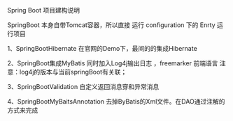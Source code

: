 Spring Boot 项目建构说明

SpringBoot 本身自带Tomcat容器，所以直接 运行 configuration 下的 Enrty 运行项目
 
1、SpringBootHibernate 在官网的Demo下，最间的的集成Hibernate


2、SpringBoot集成MyBatis 同时加入Log4j输出日志 ，freemarker 前端语言 
注意：log4j的版本与当前springBoot有关联；

3、SpringBootValidation  自定义返回消息穿和异常消息 

4、SpringBootMyBaitsAnnotation  去掉ByBatis的Xml文件。在DAO通过注解的方式来完成